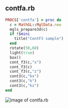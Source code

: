 
## contfa.rb

```ruby
PROCS['contfa'] = proc do
  c = MathGL::MglData.new
  mgls_prepare3d(c)
  if !$mini
    title("ContF3 sample")
  end
  rotate(50,60)
  light(true)
  box()
  cont_f3(c,"x")
  cont_f3(c)
  cont_f3(c,"z")
  cont3(c,"kx")
  cont3(c,"k")
  cont3(c,"kz")
end


```
![image of contfa.rb](https://raw.github.com/masa16/ruby-mathgl-sample/master/samples/contfa/contfa.png)
